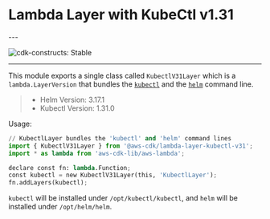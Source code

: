 # Lambda Layer with KubeCtl v1.31

<!--BEGIN STABILITY BANNER-->---


![cdk-constructs: Stable](https://img.shields.io/badge/cdk--constructs-stable-success.svg?style=for-the-badge)

---
<!--END STABILITY BANNER-->

This module exports a single class called `KubectlV31Layer` which is a `lambda.LayerVersion` that
bundles the [`kubectl`](https://kubernetes.io/docs/reference/kubectl/kubectl/) and the
[`helm`](https://helm.sh/) command line.

> * Helm Version: 3.17.1
> * Kubectl Version: 1.31.0

Usage:

```python
// KubectlLayer bundles the 'kubectl' and 'helm' command lines
import { KubectlV31Layer } from '@aws-cdk/lambda-layer-kubectl-v31';
import * as lambda from 'aws-cdk-lib/aws-lambda';

declare const fn: lambda.Function;
const kubectl = new KubectlV31Layer(this, 'KubectlLayer');
fn.addLayers(kubectl);
```

`kubectl` will be installed under `/opt/kubectl/kubectl`, and `helm` will be installed under `/opt/helm/helm`.
